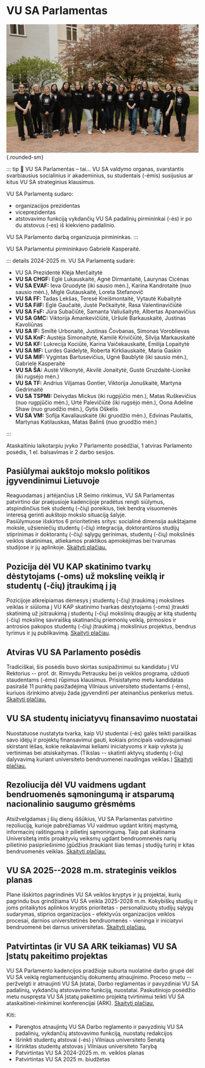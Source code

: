 # VU SA Parlamentas

![VU SA Parlamentas](../public/img/dariniai/Parlamentas.jpg){.rounded-sm}

::: tip 📖 VU SA Parlamentas – tai...
VU SA valdymo organas, svarstantis svarbiausius
socialinius ir akademinius, su studentais (-ėmis) susijusius ar kitus VU
SA strateginius klausimus.

VU SA Parlamentą sudaro:

- organizacijos prezidentas
- viceprezidentas
- atstovavimo funkciją vykdančių VU SA
padalinių pirmininkai (-ės) ir po du atstovus (-es) iš kiekvieno
padalinio.

VU SA Parlamento darbą organizuoja pirmininkas.
:::

VU SA Parlamentui pirmininkavo Gabrielė Kasperaitė.

::: details 2024-2025 m. VU SA Parlamentą sudarė:

- VU SA Prezidentė Klėja Merčaitytė
- **VU SA CHGF:** Eglė Lukauskaitė, Agnė Dirmantaitė, Laurynas Cicėnas
- **VU SA EVAF:** Ieva Gruodytė (iki sausio mėn.), Karina Kandrotaitė (nuo sausio mėn.), Miglė Gutauskaitė, Loreta Stefanovič
- **VU SA FF:** Tadas Lekšas, Teresė Kreišmontaitė, Vytautė Kubaitytė
- **VU SA FilF:** Eglė Gaučaitė, Justė Pečkaitytė, Rasa Valentinavičiūtė
- **VU SA FsF:** Jūra Subačiūtė, Samanta Valiušaitytė, Albertas Apanavičius
- **VU SA GMC:** Viktorija Amankevičiūtė, Uršulė Barkauskaitė, Justinas Kavoliūnas
- **VU SA IF:** Smiltė Urbonaitė, Justinas Čovbanas, Simonas Voroblievas
- **VU SA KnF:** Austėja Simonaitytė, Kamilė Krivičiūtė, Silvija Markauskaitė
- **VU SA KF:** Lukrecija Kociūtė, Karina Vaičekauskaitė, Emilija Lopaitytė
- **VU SA MF:** Lurdes Gaidelytė, Roberta Kirkliauskaitė, Maria Gaskin
- **VU SA MIF:** Vygintas Bartusevičius, Ugnė Baublytė (iki sausio mėn.), Gabrielė Kasperaitė
- **VU SA ŠA:** Austė Vilkonytė, Akvilė Jonaitytė, Gustė Gruzdaitė-Lionikė (iki rugsėjo mėn.)
- **VU SA TF:** Andrius Viljamas Gontier, Viktorija Jonuškaitė, Martyna Gedrimaitė
- **VU SA TSPMI:** Deivydas Mickus (iki rugpjūčio mėn.), Matas Ruškevičius (nuo rugpjūčio mėn.), Urtė Palevičiūtė (iki rugsėjo mėn.), Oona Adeline Shaw (nuo gruodžio mėn.), Gytis Oškelis
- **VU SA VM:** Sofija Kavaliauskaitė (iki gruodžio mėn.), Edvinas Paulaitis, Martynas Katilauskas, Matas Balinš (nuo gruodžio mėn.)

:::

Ataskaitiniu laikotarpiu įvyko 7 Parlamento posėdžiai, 1 atviras
Parlamento posėdis, 1 el. balsavimas ir 2 darbo sesijos.

## Pasiūlymai aukštojo mokslo politikos įgyvendinimui Lietuvoje

Reaguodamas į artėjančius LR Seimo rinkimus, VU SA Parlamentas
patvirtino dar praėjusioje kadencijoje pradėtus rengti siūlymus,
atspindinčius tiek studentų (-čių) poreikius, tiek bendrą visuomenės
interesą gerinti aukštojo mokslo situaciją šalyje.\
Pasiūlymuose išskirtos 6 prioritetinės sritys: socialinė dimensija
aukštajame moksle, užsieniečių studentų (-čių) integracija,
doktorantūros studijų stiprinimas ir doktorantų (-čių) sąlygų gerinimas,
studentų (-čių) mokslinės veiklos skatinimas, atliekamos praktikos
apmokėjimas bei tvarumas studijose ir jų aplinkoje. [Skaityti
plačiau.](https://vustudentuatstovybe.sharepoint.com/sites/vieningai/Bendrai%20naudojami%20dokumentai/Forms/AllItems.aspx?id=%2Fsites%2Fvieningai%2FBendrai%20naudojami%20dokumentai%2FArchyvas%2F1%2E%20Visiems%20%28LT%20%26%20EN%29%20%E2%86%92%20For%20All%20%28LT%20%26%20EN%29%2F04%2E%20Nutarimai%20%E2%86%92%20Resolution%2FVU%20SA%20Parlamentas%20%E2%86%92%20VU%20SR%20Parliament%2FLT%2F2024%2D2025%2F2024%2D06%2D05%2F2024%2D06%2D05%20PPN%2D24%2D5%2D1%20Parlamento%20nutarimas%20d%C4%97l%20Vilniaus%20universiteto%20Student%C5%B3%20atstovyb%C4%97s%20pasi%C5%ABlym%C5%B3%20auk%C5%A1tojo%20mokslo%20politikos%20%C4%AFgyvendinimui%20Lietuvoje%20tvirtinimo%2Epdf&parent=%2Fsites%2Fvieningai%2FBendrai%20naudojami%20dokumentai%2FArchyvas%2F1%2E%20Visiems%20%28LT%20%26%20EN%29%20%E2%86%92%20For%20All%20%28LT%20%26%20EN%29%2F04%2E%20Nutarimai%20%E2%86%92%20Resolution%2FVU%20SA%20Parlamentas%20%E2%86%92%20VU%20SR%20Parliament%2FLT%2F2024%2D2025%2F2024%2D06%2D05&p=true&ga=1)

## Pozicija dėl VU KAP skatinimo tvarkų dėstytojams (-oms) už mokslinę veiklą ir studentų (-čių) įtraukimą į ją

Pozicijoje atkreipiamas dėmesys į studentų (-čių) įtraukimą į mokslines
veiklas ir siūloma į VU KAP skatinimo tvarkas dėstytojams (-oms)
įtraukti skatinimą už įsitraukimą į studentų (-čių) mokslinių draugijų
ar kitą studentų (-čių) mokslinę saviraišką skatinančių priemonių
veiklą, pirmosios ir antrosios pakopos studentų (-čių) įtraukimą į
mokslinius projektus, bendrus tyrimus ir jų publikavimą. [Skaityti
plačiau](https://vustudentuatstovybe.sharepoint.com/sites/vieningai/Bendrai%20naudojami%20dokumentai/Forms/AllItems.aspx?id=%2Fsites%2Fvieningai%2FBendrai%20naudojami%20dokumentai%2FArchyvas%2F1%2E%20Visiems%20%28LT%20%26%20EN%29%20%E2%86%92%20For%20All%20%28LT%20%26%20EN%29%2F04%2E%20Nutarimai%20%E2%86%92%20Resolution%2FVU%20SA%20Parlamentas%20%E2%86%92%20VU%20SR%20Parliament%2FLT%2F2024%2D2025%2F2024%2D10%2D23%2F2024%2D10%2D23%20PPN%2D24%2D7%2D1%20Parlamento%20nutarimas%20d%C4%97l%20pozicijos%20d%C4%97l%20VU%20SA%20pasi%C5%ABlym%C5%B3%20VU%20KAP%20skatinimo%20tvark%C5%B3%20d%C4%97stytojams%20%28%2Doms%29%20u%C5%BE%20mokslin%C4%99%20veikl%C4%85%20ir%20student%C5%B3%20%28%2D%C4%8Di%C5%B3%29%2Epdf&parent=%2Fsites%2Fvieningai%2FBendrai%20naudojami%20dokumentai%2FArchyvas%2F1%2E%20Visiems%20%28LT%20%26%20EN%29%20%E2%86%92%20For%20All%20%28LT%20%26%20EN%29%2F04%2E%20Nutarimai%20%E2%86%92%20Resolution%2FVU%20SA%20Parlamentas%20%E2%86%92%20VU%20SR%20Parliament%2FLT%2F2024%2D2025%2F2024%2D10%2D23&p=true&ga=1).

## Atviras VU SA Parlamento posėdis

Tradiciškai, šis posėdis buvo skirtas susipažinimui su kandidatu į VU
Rektorius -- prof. dr. Rimvydu Petrausku bei jo veiklos programa,
užduoti staudentams (-ėms) rūpimus klausimus. Prisistatymo metu
kandidatas pasirašė 11 punktų pasižadėjimą Vilniaus universiteto
studentams (-ėms), kuriuos išrinkimo atveju žada įgyvendinti per
ateinančius penkerius metus. [Skaityti
plačiau.](https://www.vusa.lt/lt/naujiena/kandidato-i-vu-rektorius-pristatymas?fbclid=IwY2xjawKQXddleHRuA2FlbQIxMABicmlkETFta2tkdmVaYjJtSkFYNFBGAR6iEQCpIS4vl_Q3W-aDVrbV_NWbE7w7G9_Bf_lulTamH1ybN-1zDzOc6ck9YA_aem_0Tisw7hR9AR2igzVOigNJQ)

## VU SA studentų iniciatyvų finansavimo nuostatai

Nuostatuose nustatyta tvarka, kaip VU studentai (-ės) galės teikti
paraiškas savo idėjų ir projektų finansavimui gauti, kokiais principais
vadovaujamasi skirstant lėšas, kokie reikalavimai keliami iniciatyvoms
ir kaip vyksta jų vertinimas bei atsiskaitymas. (Tikslas -- skatinti
aktyvų studentų (-čių) dalyvavimą kuriant universiteto bendruomenei
naudingas veiklas.) [Skaityti
plačiau.](https://vustudentuatstovybe.sharepoint.com/sites/vieningai/Bendrai%20naudojami%20dokumentai/Forms/AllItems.aspx?id=%2Fsites%2Fvieningai%2FBendrai%20naudojami%20dokumentai%2FArchyvas%2F1%2E%20Visiems%20%28LT%20%26%20EN%29%20%E2%86%92%20For%20All%20%28LT%20%26%20EN%29%2F04%2E%20Nutarimai%20%E2%86%92%20Resolution%2FVU%20SA%20Parlamentas%20%E2%86%92%20VU%20SR%20Parliament%2FLT%2F2024%2D2025%2F2024%2D12%2D18%2F2024%2D12%2D18%20PPN%2D24%2D9%2D1%2C%20Parlamento%20nutarimas%20d%C4%97l%20Vilniaus%20universiteto%20Student%C5%B3%20atstovyb%C4%97s%20student%C5%B3%20iniciatyv%C5%B3%20finansavimo%20nuostat%C5%B3%20tvirtinimo%2Epdf&parent=%2Fsites%2Fvieningai%2FBendrai%20naudojami%20dokumentai%2FArchyvas%2F1%2E%20Visiems%20%28LT%20%26%20EN%29%20%E2%86%92%20For%20All%20%28LT%20%26%20EN%29%2F04%2E%20Nutarimai%20%E2%86%92%20Resolution%2FVU%20SA%20Parlamentas%20%E2%86%92%20VU%20SR%20Parliament%2FLT%2F2024%2D2025%2F2024%2D12%2D18&p=true&ga=1)

## Rezoliucija dėl VU vaidmens ugdant bendruomenės sąmoningumą ir atsparumą nacionalinio saugumo grėsmėms

Atsižvelgdamas į šių dienų iššūkius, VU SA Parlamentas patvirtino
rezoliuciją, kurioje pabrėžiamas VU vaidmuo ugdant kritinį mąstymą,
informacinį raštingumą ir pilietinį sąmoningumą. Taip pat skatinama
Universitetą imtis proaktyvių veiksmų ugdant bendruomnenės narių
pilietinio pasipriešinimo įgūdžius įtraukiant šias temas į studijų
turinį ir kitas bendruomenės veiklas. [Skaityti
plačiau.](https://vustudentuatstovybe.sharepoint.com/sites/vieningai/Bendrai%20naudojami%20dokumentai/Forms/AllItems.aspx?id=%2Fsites%2Fvieningai%2FBendrai%20naudojami%20dokumentai%2FArchyvas%2F1%2E%20Visiems%20%28LT%20%26%20EN%29%20%E2%86%92%20For%20All%20%28LT%20%26%20EN%29%2F04%2E%20Nutarimai%20%E2%86%92%20Resolution%2FVU%20SA%20Parlamentas%20%E2%86%92%20VU%20SR%20Parliament%2FLT%2F2024%2D2025%2F2025%2D04%2D09%2F2025%2D04%2D09%20PPN%2D25%2D2%2D1%2C%20Parlamento%20nutarimas%20d%C4%97l%20rezoliucijos%20d%C4%97l%20Vilniaus%20universiteto%20vaidmens%20ugdant%20bendruomen%C4%97s%20s%C4%85moningum%C4%85%20ir%20atsparum%C4%85%20nacionalinio%20saugumo%20gr%C4%97sm%C4%97ms%20tvirtinimo%2Epdf&parent=%2Fsites%2Fvieningai%2FBendrai%20naudojami%20dokumentai%2FArchyvas%2F1%2E%20Visiems%20%28LT%20%26%20EN%29%20%E2%86%92%20For%20All%20%28LT%20%26%20EN%29%2F04%2E%20Nutarimai%20%E2%86%92%20Resolution%2FVU%20SA%20Parlamentas%20%E2%86%92%20VU%20SR%20Parliament%2FLT%2F2024%2D2025%2F2025%2D04%2D09&p=true&ga=1)

## VU SA 2025--2028 m.m. strateginis veiklos planas

Plane išskirtos pagrindinės VU SA veiklos kryptys ir jų projektai, kurių
pagrindu bus grindžiama VU SA veikla 2025-2028 m.m. Kokybiškų studijų ir
joms pritaikytos aplinkos kryptis prioritetas - personalizuotų studijų
sąlygų sudarymas, stiprios organizacijos - efektyvūs organizacijos
veiklos procesai, darnios universitetinės bendruomenės - vieninga ir
iniciatyvi bendruomenė bei darnus universitetas. [Skaityti
plačiau.](https://vustudentuatstovybe.sharepoint.com/sites/vieningai/Bendrai%20naudojami%20dokumentai/Forms/AllItems.aspx?id=%2Fsites%2Fvieningai%2FBendrai%20naudojami%20dokumentai%2FArchyvas%2F1%2E%20Visiems%20%28LT%20%26%20EN%29%20%E2%86%92%20For%20All%20%28LT%20%26%20EN%29%2F04%2E%20Nutarimai%20%E2%86%92%20Resolution%2FVU%20SA%20Parlamentas%20%E2%86%92%20VU%20SR%20Parliament%2FLT%2F2024%2D2025%2F2025%2D04%2D16%2F2025%2D04%2D16%20PPN%2D25%2D3%2D1%2C%20Nutarimas%20d%C4%97l%20Vilniaus%20universiteto%20Student%C5%B3%20atstovyb%C4%97s%20veiklos%20plano%202025%2D2028%20metams%20tvirtinimo%2Epdf&parent=%2Fsites%2Fvieningai%2FBendrai%20naudojami%20dokumentai%2FArchyvas%2F1%2E%20Visiems%20%28LT%20%26%20EN%29%20%E2%86%92%20For%20All%20%28LT%20%26%20EN%29%2F04%2E%20Nutarimai%20%E2%86%92%20Resolution%2FVU%20SA%20Parlamentas%20%E2%86%92%20VU%20SR%20Parliament%2FLT%2F2024%2D2025%2F2025%2D04%2D16&p=true&ga=1)

## Patvirtintas (ir VU SA ARK teikiamas) VU SA Įstatų pakeitimo projektas

VU SA Parlamento kadencijos pradžioje suburta nuolatinė darbo grupė dėl
VU SA veiklą reglamentuojančių dokumentų atnaujinimo. Proceso metu --
peržvelgti ir atnaujinti VU SA Įstatai, Darbo reglamentas ir pavyzdiniai
VU SA padalinių, vykdančių atstovavimo funkciją, nuostatai. Paskutiniojo
posėdžio metu nuspręsta VU SA Įstatų pakeitimo projektą tvirtinimui
teikti VU SA ataskaitinei-rinkiminei konferencijai (ARK). [Skaityti
plačiau.](https://vustudentuatstovybe.sharepoint.com/sites/vieningai/Bendrai%20naudojami%20dokumentai/Forms/AllItems.aspx?id=%2Fsites%2Fvieningai%2FBendrai%20naudojami%20dokumentai%2FArchyvas%2F1%2E%20Visiems%20%28LT%20%26%20EN%29%20%E2%86%92%20For%20All%20%28LT%20%26%20EN%29%2F04%2E%20Nutarimai%20%E2%86%92%20Resolution%2FVU%20SA%20Parlamentas%20%E2%86%92%20VU%20SR%20Parliament%2FLT%2F2024%2D2025%2F2025%2D04%2D16%2F2025%2D04%2D16%20PPN%2D25%2D3%2D2%2C%20Nutarimas%20d%C4%97l%20Vilniaus%20universiteto%20Student%C5%B3%20atstovyb%C4%97s%20%C4%AFstat%C5%B3%20projekto%20teikimo%20Vilniaus%20universiteto%20Student%C5%B3%20atstovyb%C4%97s%20ataskaitinei%2Drinkiminei%20konferencijai%2Epdf&parent=%2Fsites%2Fvieningai%2FBendrai%20naudojami%20dokumentai%2FArchyvas%2F1%2E%20Visiems%20%28LT%20%26%20EN%29%20%E2%86%92%20For%20All%20%28LT%20%26%20EN%29%2F04%2E%20Nutarimai%20%E2%86%92%20Resolution%2FVU%20SA%20Parlamentas%20%E2%86%92%20VU%20SR%20Parliament%2FLT%2F2024%2D2025%2F2025%2D04%2D16&p=true&ga=1)

Kiti:

- Parengtos atnaujintų VU SA Darbo reglamento ir pavyzdinių VU SA
  padalinių, vykdančių atstovavimo funkciją, nuostatų redakcijos
- Išrinkti studentų atstovai (-ės) į Vilniaus universiteto Senatą
- Išrinktas studentų atstovas į Vilniaus universiteto Tarybą
- Patvirtintas VU SA 2024-2025 m. m. veiklos planas
- Patvirtintas VU SA 2025 m. biudžetas
